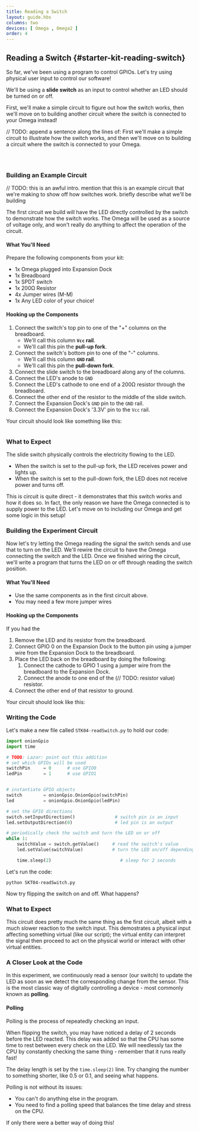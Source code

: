```yaml
---
title: Reading a Switch
layout: guide.hbs
columns: two
devices: [ Omega , Omega2 ]
order: 4
---
```


## Reading a Switch {#starter-kit-reading-switch}

<!-- // intro to this experiment:
//  * so far, we've been using a program to control GPIOs, lets have some physical, user input controlling our software
//  * will be using a slide switch as input for our program, it will control whether an LED is on or off -->

So far, we've been using a program to control GPIOs. Let's try using physical user input to control our software!

We'll be using a **slide switch** as an input to control whether an LED should be turned on or off.

First, we'll make a simple circuit to figure out how the switch works, then we'll move on to building another circuit where the switch is connected to your Omega instead!

// TODO: append a sentence along the lines of: First we'll make a simple circuit to illustrate how the switch works, and then we'll move on to building a circuit where the switch is connected to your Omega.


<!-- gpio input -->
```{r child = '../../shared/gpio-input.md'}
```


<!-- switches -->
```{r child = '../../shared/switches.md'}
```

<!-- slide switches -->
```{r child = '../../shared/switches-slide-switch.md'}
```

### Building an Example Circuit

<!-- // diagram, general description of what the circuit does/the purpose
// circuit 1: switch controls turning an LED on and off to illustrate how the slide switch works
// spdt switch (one side is pull-up, other side is pull-down) connected to an led -->

// TODO: this is an awful intro. mention that this is an example circuit that we're making to show off how switches work. briefly describe what we'll be building

The first circuit we build will have the LED directly controlled by the switch to demonstrate how the switch works. The Omega will be used as a source of voltage only, and won't really do anything to affect the operation of the circuit.

<!-- // TODO: circuit diagram, see paper notes -->

#### What You'll Need

Prepare the following components from your kit:

* 1x Omega plugged into Expansion Dock
* 1x Breadboard
* 1x SPDT switch
* 1x 200Ω Resistor
* 4x Jumper wires (M-M)
* 1x Any LED color of your choice!

#### Hooking up the Components

<!-- // step by step guide of how to hook up the components
//  * how to connect one side of the switch to gnd and one to vcc
//  * connect the switchable part to the led -->

1. Connect the switch's top pin to one of the "+" columns on the breadboard.
    * We'll call this column **`Vcc` rail**.
    * We'll call this pin the **pull-up fork**.
1. Connect the switch's bottom pin to one of the "-" columns.
    * We'll call this column **`GND` rail**.
    * We'll call this pin the **pull-down fork**.
1. Connect the slide switch to the breadboard along any of the columns.
1. Connect the LED's anode to `GND`
1. Connect the LED's cathode to one end of a 200Ω resistor through the breadboard.
1. Connect the other end of the resistor to the middle of the slide switch.
1. Connect the Expansion Dock's `GND` pin to the `GND` rail.
1. Connect the Expansion Dock's '3.3V' pin to the `Vcc` rail.

Your circuit should look like something like this:

<!-- // TODO: photo -->

```{r child ='../../shared/wiring-precautions.md'}
```


### What to Expect

<!-- // the switch controls if there is power flowing to the LED:
//  when the switch is set to the pull-up fork, the LED will be on
//  when the switch is set to the pull-down fork, the LED will be off

// this is a simple circuit but we wanted to illustrate how the switch works, let's move on to including our Omega in this circuit -->

The slide switch physically controls the electricity flowing to the LED.

* When the switch is set to the pull-up fork, the LED receives power and lights up.
* When the switch is set to the pull-down fork, the LED does not receive power and turns off.

This is circuit is quite direct - it demonstrates that this switch works and how it does so. In fact, the only reason we have the Omega connected is to supply power to the LED. Let's move on to including our Omega and get some logic in this setup!


### Building the Experiment Circuit

<!-- // circuit 2: switch connected to GPIO, controls LED with software
// spdt switch (with pull-up and pull-down sides) connected to gpio input
// regular led circuit connected to gpio setup as output -->

Now let's try letting the Omega reading the signal the switch sends and use that to turn on the LED. We'll rewire the circuit to have the Omega connecting the switch and the LED. Once we finished wiring the circuit, we'll write a program that turns the LED on or off through reading the switch position.

<!-- // TODO: photo -->

#### What You'll Need

* Use the same components as in the first circuit above.
* You may need a few more jumper wires

#### Hooking up the Components

<!-- // step by step guide of how to hook up the components
//  jack the switch setup from the above section - adjust so taht it leads to a gpio
//  jack the LED setup from the previous articles -->
If you had the

1. Remove the LED and its resistor from the breadboard.
1. Connect GPIO 0 on the Expansion Dock to the button pin using a jumper wire from the Expansion Dock to the breadboard.
1. Place the LED back on the breadboard by doing the following:
    1. Connect the cathode to GPIO 1 using a jumper wire from the breadboard to the Expansion Dock.
    1. Connect the anode to one end of the (// TODO: resistor value) resistor.    
1. Connect the other end of that resistor to ground.

Your circuit should look like this:

<!-- // TODO: IMAGE photo -->


### Writing the Code

Let's make a new file called `STK04-readSwitch.py` to hold our code:

<!-- // code should poll a gpio, based on the input value, set a different gpio to output the read value
// implementation:
//  * while loop for polling
//  * if it makes sense, write functions to read the gpio, and then set the other gpio (want to teach them good practices right off the bat)
//  * make the delay at the end of the loop pretty long 2-5 seconds -->

``` python
import onionGpio
import time

# TODO: Lazar: point out this addition
# set which GPIOs will be used
switchPin     = 0      # use GPIO0
ledPin        = 1      # use GPIO1


# instantiate GPIO objects
switch        = onionGpio.OnionGpio(switchPin)
led           = onionGpio.OnionGpio(ledPin)

# set the GPIO directions
switch.setInputDirection()               # switch pin is an input
led.setOutputDirection(0)                # led pin is an output

# periodically check the switch and turn the LED on or off
while 1:
	switchValue = switch.getValue()     # read the switch's value
	led.setValue(switchValue)           # turn the LED on/off depending on the switch

	time.sleep(2)                          # sleep for 2 seconds
```

Let's run the code:
```
python SKT04-readSwitch.py
```

Now try flipping the switch on and off. What happens?

### What to Expect

<!-- // the switch controls whether the LED is on or off. yes the same thing was achieved with the far simpler circuit, but is meant to illustrate how a physical input can control something virtual -->

This circuit does pretty much the same thing as the first circuit, albeit with a much slower reaction to the switch input. This demostrates a physical input affecting something virtual (like our script); the virtual entity can interpret the signal then proceed to act on the physical world or interact with other virtual entities.

### A Closer Look at the Code

In this experiment, we continuously read a sensor (our switch) to update the LED as soon as we detect the corresponding change from the sensor. This is the most classic way of digitally controlling a device - most commonly known as **polling**.

<!-- // small overview of anything new we did -->
#### Polling

<!-- // explain polling is the process of repeatedly checking an input
//  * a delay was added since we don't want to burn up the cpu constantly checking the same thing - remember the CPU runs incredibly fast

// talk about how sometimes it takes a while for the led to react:
//  * this is due to the long delay, have them try shortening the delay
//  * introduce some of the issues related to having polling:
//    * can't do anything else in the program
//    * can potentially have a long delay between the physical action and the software reacting
//    * if only there was a better way! -->

Polling is the process of repeatedly checking an input.

When flipping the switch, you may have noticed a delay of 2 seconds before the LED reacted. This delay was added so that the CPU has some time to rest between every check on the LED. We will needlessly tax the CPU by constantly checking the same thing - remember that it runs really fast!

The delay length is set by the `time.sleep(2)` line. Try changing the number to something shorter, like 0.5 or 0.1, and seeing what happens.

Polling is not without its issues:

* You can't do anything else in the program.
* You need to find a polling speed that balances the time delay and stress on the CPU.

If only there were a better way of doing this!

<!-- TODO: lead-in for 05 -->
